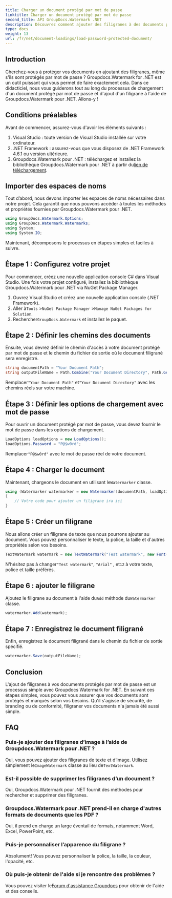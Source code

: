 ```yaml
---
title: Charger un document protégé par mot de passe
linktitle: Charger un document protégé par mot de passe
second_title: API GroupDocs.Watermark .NET
description: Découvrez comment ajouter des filigranes à des documents protégés par mot de passe à l'aide de Groupdocs Watermark for .NET avec notre guide étape par étape. Sécurisez et marquez vos fichiers facilement.
type: docs
weight: 13
url: /fr/net/document-loadings/load-password-protected-document/
---
```

## Introduction
Cherchez-vous à protéger vos documents en ajoutant des filigranes, même s'ils sont protégés par mot de passe ? Groupdocs.Watermark for .NET est un outil puissant qui vous permet de faire exactement cela. Dans ce didacticiel, nous vous guiderons tout au long du processus de chargement d'un document protégé par mot de passe et d'ajout d'un filigrane à l'aide de Groupdocs.Watermark pour .NET. Allons-y !
## Conditions préalables
Avant de commencer, assurez-vous d'avoir les éléments suivants :
1. Visual Studio : toute version de Visual Studio installée sur votre ordinateur.
2. .NET Framework : assurez-vous que vous disposez de .NET Framework 4.6.1 ou version ultérieure.
3. Groupdocs.Watermark pour .NET : téléchargez et installez la bibliothèque Groupdocs.Watermark pour .NET à partir du[lien de téléchargement](https://releases.groupdocs.com/Watermark/net/).
## Importer des espaces de noms
Tout d’abord, nous devons importer les espaces de noms nécessaires dans notre projet. Cela garantit que nous pouvons accéder à toutes les méthodes et propriétés fournies par Groupdocs.Watermark pour .NET.
```csharp
using GroupDocs.Watermark.Options;
using GroupDocs.Watermark.Watermarks;
using System;
using System.IO;
```
Maintenant, décomposons le processus en étapes simples et faciles à suivre.
## Étape 1 : Configurez votre projet
Pour commencer, créez une nouvelle application console C# dans Visual Studio. Une fois votre projet configuré, installez la bibliothèque Groupdocs.Watermark pour .NET via NuGet Package Manager.
1. Ouvrez Visual Studio et créez une nouvelle application console (.NET Framework).
2.  Aller à`Tools` >`NuGet Package Manager` >`Manage NuGet Packages for Solution`.
3.  Rechercher`GroupDocs.Watermark` et installez le paquet.
## Étape 2 : Définir les chemins des documents
Ensuite, vous devrez définir le chemin d'accès à votre document protégé par mot de passe et le chemin du fichier de sortie où le document filigrané sera enregistré.
```csharp
string documentPath = "Your Document Path";
string outputFileName = Path.Combine("Your Document Directory", Path.GetFileName(documentPath));
```
 Remplacer`"Your Document Path"` et`"Your Document Directory"` avec les chemins réels sur votre machine.
## Étape 3 : Définir les options de chargement avec mot de passe
Pour ouvrir un document protégé par mot de passe, vous devez fournir le mot de passe dans les options de chargement.
```csharp
LoadOptions loadOptions = new LoadOptions();
loadOptions.Password = "P@$w0rd";
```
 Remplacer`"P@$w0rd"` avec le mot de passe réel de votre document.
## Étape 4 : Charger le document
 Maintenant, chargeons le document en utilisant le`Watermarker` classe.
```csharp
using (Watermarker watermarker = new Watermarker(documentPath, loadOptions))
{
    // Votre code pour ajouter un filigrane ira ici
}
```
## Étape 5 : Créer un filigrane
Nous allons créer un filigrane de texte que nous pourrons ajouter au document. Vous pouvez personnaliser le texte, la police, la taille et d'autres propriétés selon vos besoins.
```csharp
TextWatermark watermark = new TextWatermark("Test watermark", new Font("Arial", 12));
```
 N'hésitez pas à changer`"Test watermark"`, `"Arial"` , et`12` à votre texte, police et taille préférés.
## Étape 6 : ajouter le filigrane
 Ajoutez le filigrane au document à l'aide du`Add` méthode du`Watermarker` classe.
```csharp
watermarker.Add(watermark);
```
## Étape 7 : Enregistrez le document filigrané
Enfin, enregistrez le document filigrané dans le chemin du fichier de sortie spécifié.
```csharp
watermarker.Save(outputFileName);
```
## Conclusion
L'ajout de filigranes à vos documents protégés par mot de passe est un processus simple avec Groupdocs Watermark for .NET. En suivant ces étapes simples, vous pouvez vous assurer que vos documents sont protégés et marqués selon vos besoins. Qu'il s'agisse de sécurité, de branding ou de conformité, filigraner vos documents n'a jamais été aussi simple.
## FAQ
### Puis-je ajouter des filigranes d’image à l’aide de Groupdocs.Watermark pour .NET ?
 Oui, vous pouvez ajouter des filigranes de texte et d’image. Utilisez simplement le`ImageWatermark` classe au lieu de`TextWatermark`.
### Est-il possible de supprimer les filigranes d’un document ?
Oui, Groupdocs.Watermark pour .NET fournit des méthodes pour rechercher et supprimer des filigranes.
### Groupdocs.Watermark pour .NET prend-il en charge d'autres formats de documents que les PDF ?
Oui, il prend en charge un large éventail de formats, notamment Word, Excel, PowerPoint, etc.
### Puis-je personnaliser l’apparence du filigrane ?
Absolument! Vous pouvez personnaliser la police, la taille, la couleur, l'opacité, etc.
### Où puis-je obtenir de l'aide si je rencontre des problèmes ?
 Vous pouvez visiter le[Forum d'assistance Groupdocs](https://forum.groupdocs.com/c/watermark/19) pour obtenir de l'aide et des conseils.